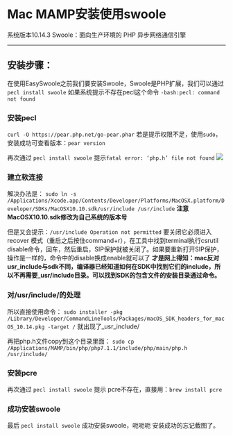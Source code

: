# Mac MAMP安装使用swoole
系统版本10.14.3 
Swoole：面向生产环境的 PHP 异步网络通信引擎
- - - -


## 安装步骤：
在使用EasySwoole之前我们要安装Swoole，Swoole是PHP扩展，我们可以通过
`pecl install swoole`
如果系统提示不存在pecl这个命令 
`-bash:pecl: command not found`

### 安装pecl 
 `curl -O https://pear.php.net/go-pear.phar`
若是提示权限不足，使用`sudo`，安装成功可查看版本：`pear version`

再次通过 `pecl install swoole` 
提示`fatal error: ‘php.h’ file not found`
![](Mac%20MAMP%E5%AE%89%E8%A3%85%E4%BD%BF%E7%94%A8swoole/C9526D1E-E68F-47E7-8303-3A7979A26A33.png)

### 建立软连接
解决办法是：
`sudo ln -s /Applications/Xcode.app/Contents/Developer/Platforms/MacOSX.platform/Developer/SDKs/MacOSX10.10.sdk/usr/include /usr/include`
**注意MacOSX10.10.sdk修改为自己系统的版本号**

但是又会提示：`/usr/include Operation not permitted`
要关闭它必须进入recover 模式（重启之后按住command+r），在工具中找到terminal执行csrutil disable命令，回车，然后重启，SIP保护就被关闭了。如果要重新打开SIP保护，操作是一样的，命令中的disable换成enable就可以了
**才是网上得知：mac反对usr_include与sdk不同，编译器已经知道如何在SDK中找到它们的include，所以不再需要_usr/include目录。可以找到SDK的包含文件的安装目录通过命令。**

### 对/usr/include/的处理
所以直接使用命令：
`sudo installer -pkg /Library/Developer/CommandLineTools/Packages/macOS_SDK_headers_for_macOS_10.14.pkg -target /`
就出现了_usr_include/

再把php.h文件copy到这个目录里面：
`sudo cp /Applications/MAMP/bin/php/php7.1.1/include/php/main/php.h /usr/include/`

### 安装pcre
再次通过 `pecl install swoole` 提示 pcre不存在，直接用：`brew install pcre`

### 成功安装swoole
最后  `pecl install swoole` 成功安装swoole，呃呃呃 安装成功的忘记截图了。

